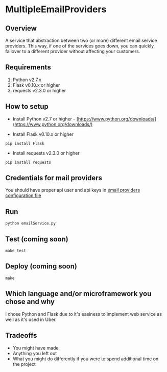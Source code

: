 MultipleEmailProviders
======================

## Overview
A service that abstraction between two (or more) different email service providers. This way, if one of the services goes down, you can quickly failover to a different provider without affecting your customers.

## Requirements
1. Python v2.7.x
2. Flask v0.10.x or higher
3. requests v2.3.0 or higher

## How to setup
* Install Python v2.7 or higher - [https://www.python.org/downloads/](https://www.python.org/downloads/)

* Install Flask v0.10.x or higher
```
pip install Flask
```
* Install requests v2.3.0 or higher
```
pip install requests
```

## Credentials for mail providers
You should have proper api user and api keys in [email providers configuration file](https://github.com/Junyong-Suh/MultipleEmailProviders/blob/master/config/emailProviders.json)

## Run
```
python emailService.py
```

## Test (coming soon)
```
make test
```

## Deploy (coming soon)
```
make
```

## Which language and/or microframework you chose and why
I chose Python and Flask due to it's easiness to implement web service as well as it's used in Uber.

## Tradeoffs
* You might have made
* Anything you left out
* What you might do differently if you were to spend additional time on the project
